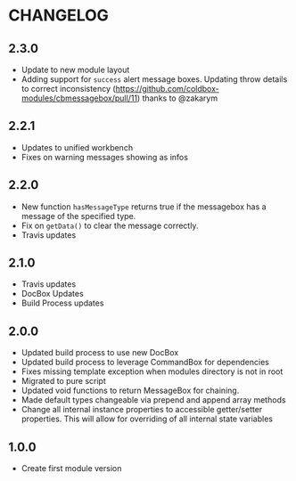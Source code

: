 # CHANGELOG

## 2.3.0

* Update to new module layout
* Adding support for `success` alert message boxes. Updating throw details to correct inconsistency (https://github.com/coldbox-modules/cbmessagebox/pull/11) thanks to @zakarym

## 2.2.1

* Updates to unified workbench
* Fixes on warning messages showing as infos

## 2.2.0

* New function `hasMessageType` returns true if the messagebox has a message of the specified type.
* Fix on `getData()` to clear the message correctly.
* Travis updates

## 2.1.0 

* Travis updates
* DocBox Updates
* Build Process updates

## 2.0.0

* Updated build process to use new DocBox
* Updated build process to leverage CommandBox for dependencies
* Fixes missing template exception when modules directory is not in root
* Migrated to pure script
* Updated void functions to return MessageBox for chaining.
* Made default types changeable via prepend and append array methods
* Change all internal instance properties to accessible getter/setter properties. This will allow for overriding of all internal state variables

## 1.0.0

* Create first module version